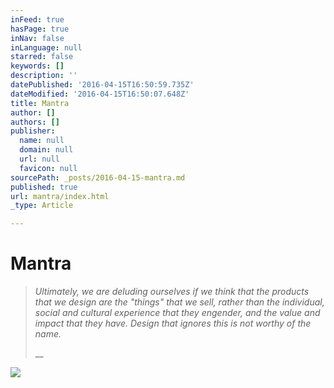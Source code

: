 ```yaml
---
inFeed: true
hasPage: true
inNav: false
inLanguage: null
starred: false
keywords: []
description: ''
datePublished: '2016-04-15T16:50:59.735Z'
dateModified: '2016-04-15T16:50:07.648Z'
title: Mantra
author: []
authors: []
publisher:
  name: null
  domain: null
  url: null
  favicon: null
sourcePath: _posts/2016-04-15-mantra.md
published: true
url: mantra/index.html
_type: Article

---
```

# Mantra

> _Ultimately, we are deluding ourselves if we think that the products that we design are the "things" that we sell, rather than the individual, social and cultural experience that they engender, and the value and impact that they have. Design that ignores this is not worthy of the name._
> 
> __

![](https://the-grid-user-content.s3-us-west-2.amazonaws.com/3ea3d4d9-a7ea-4f0f-819e-0c84b73cc5fc.jpg)